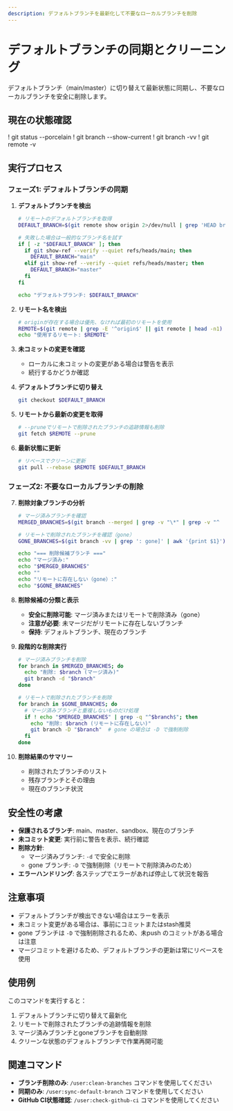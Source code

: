 ```yaml
---
description: デフォルトブランチを最新化して不要なローカルブランチを削除
---
```


# デフォルトブランチの同期とクリーニング

デフォルトブランチ（main/master）に切り替えて最新状態に同期し、不要なローカルブランチを安全に削除します。

## 現在の状態確認
! git status --porcelain
! git branch --show-current
! git branch -vv
! git remote -v

## 実行プロセス

### フェーズ1: デフォルトブランチの同期

1. **デフォルトブランチを検出**
   ```bash
   # リモートのデフォルトブランチを取得
   DEFAULT_BRANCH=$(git remote show origin 2>/dev/null | grep 'HEAD branch' | cut -d' ' -f5)

   # 失敗した場合は一般的なブランチ名を試す
   if [ -z "$DEFAULT_BRANCH" ]; then
     if git show-ref --verify --quiet refs/heads/main; then
       DEFAULT_BRANCH="main"
     elif git show-ref --verify --quiet refs/heads/master; then
       DEFAULT_BRANCH="master"
     fi
   fi

   echo "デフォルトブランチ: $DEFAULT_BRANCH"
   ```

2. **リモート名を検出**
   ```bash
   # originが存在する場合は優先、なければ最初のリモートを使用
   REMOTE=$(git remote | grep -E '^origin$' || git remote | head -n1)
   echo "使用するリモート: $REMOTE"
   ```

3. **未コミットの変更を確認**
   - ローカルに未コミットの変更がある場合は警告を表示
   - 続行するかどうか確認

4. **デフォルトブランチに切り替え**
   ```bash
   git checkout $DEFAULT_BRANCH
   ```

5. **リモートから最新の変更を取得**
   ```bash
   # --pruneでリモートで削除されたブランチの追跡情報も削除
   git fetch $REMOTE --prune
   ```

6. **最新状態に更新**
   ```bash
   # リベースでクリーンに更新
   git pull --rebase $REMOTE $DEFAULT_BRANCH
   ```

### フェーズ2: 不要なローカルブランチの削除

7. **削除対象ブランチの分析**
   ```bash
   # マージ済みブランチを確認
   MERGED_BRANCHES=$(git branch --merged | grep -v "\*" | grep -v "^  main$" | grep -v "^  master$" | grep -v "^  sandbox$" | sed 's/^ *//')

   # リモートで削除されたブランチを確認（gone）
   GONE_BRANCHES=$(git branch -vv | grep ': gone]' | awk '{print $1}')

   echo "=== 削除候補ブランチ ==="
   echo "マージ済み:"
   echo "$MERGED_BRANCHES"
   echo ""
   echo "リモートに存在しない（gone）:"
   echo "$GONE_BRANCHES"
   ```

8. **削除候補の分類と表示**
   - **安全に削除可能**: マージ済みまたはリモートで削除済み（gone）
   - **注意が必要**: 未マージだがリモートに存在しないブランチ
   - **保持**: デフォルトブランチ、現在のブランチ

9. **段階的な削除実行**
   ```bash
   # マージ済みブランチを削除
   for branch in $MERGED_BRANCHES; do
     echo "削除: $branch (マージ済み)"
     git branch -d "$branch"
   done

   # リモートで削除されたブランチを削除
   for branch in $GONE_BRANCHES; do
     # マージ済みブランチと重複しないものだけ処理
     if ! echo "$MERGED_BRANCHES" | grep -q "^$branch$"; then
       echo "削除: $branch (リモートに存在しない)"
       git branch -D "$branch"  # gone の場合は -D で強制削除
     fi
   done
   ```

10. **削除結果のサマリー**
    - 削除されたブランチのリスト
    - 残存ブランチとその理由
    - 現在のブランチ状況

## 安全性の考慮

- **保護されるブランチ**: main、master、sandbox、現在のブランチ
- **未コミット変更**: 実行前に警告を表示、続行確認
- **削除方針**:
  - マージ済みブランチ: `-d` で安全に削除
  - gone ブランチ: `-D` で強制削除（リモートで削除済みのため）
- **エラーハンドリング**: 各ステップでエラーがあれば停止して状況を報告

## 注意事項

- デフォルトブランチが検出できない場合はエラーを表示
- 未コミット変更がある場合は、事前にコミットまたはstash推奨
- gone ブランチは `-D` で強制削除されるため、未push のコミットがある場合は注意
- マージコミットを避けるため、デフォルトブランチの更新は常にリベースを使用

## 使用例

このコマンドを実行すると：
1. デフォルトブランチに切り替えて最新化
2. リモートで削除されたブランチの追跡情報を削除
3. マージ済みブランチとgoneブランチを自動削除
4. クリーンな状態のデフォルトブランチで作業再開可能

## 関連コマンド

- **ブランチ削除のみ**: `/user:clean-branches` コマンドを使用してください
- **同期のみ**: `/user:sync-default-branch` コマンドを使用してください
- **GitHub CI状態確認**: `/user:check-github-ci` コマンドを使用してください
